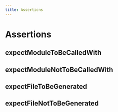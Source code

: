 ```yaml
---
title: Assertions
---
```


# Assertions

## expectModuleToBeCalledWith

## expectModuleNotToBeCalledWith

## expectFileToBeGenerated

## expectFileNotToBeGenerated
